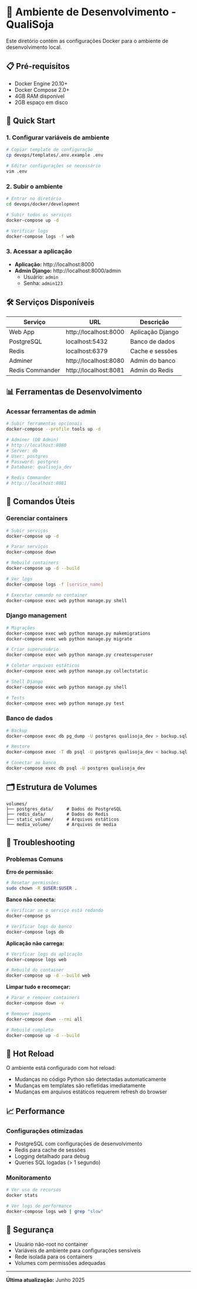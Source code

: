 # 🔧 Ambiente de Desenvolvimento - QualiSoja

Este diretório contém as configurações Docker para o ambiente de desenvolvimento local.

## 📋 Pré-requisitos

- Docker Engine 20.10+
- Docker Compose 2.0+
- 4GB RAM disponível
- 2GB espaço em disco

## 🚀 Quick Start

### 1. Configurar variáveis de ambiente
```bash
# Copiar template de configuração
cp devops/templates/.env.example .env

# Editar configurações se necessário
vim .env
```

### 2. Subir o ambiente
```bash
# Entrar no diretório
cd devops/docker/development

# Subir todos os serviços
docker-compose up -d

# Verificar logs
docker-compose logs -f web
```

### 3. Acessar a aplicação
- **Aplicação:** http://localhost:8000
- **Admin Django:** http://localhost:8000/admin
  - Usuário: `admin`
  - Senha: `admin123`

## 🛠️ Serviços Disponíveis

| Serviço | URL | Descrição |
|---------|-----|-----------|
| Web App | http://localhost:8000 | Aplicação Django |
| PostgreSQL | localhost:5432 | Banco de dados |
| Redis | localhost:6379 | Cache e sessões |
| Adminer | http://localhost:8080 | Admin do banco |
| Redis Commander | http://localhost:8081 | Admin do Redis |

## 📊 Ferramentas de Desenvolvimento

### Acessar ferramentas de admin
```bash
# Subir ferramentas opcionais
docker-compose --profile tools up -d

# Adminer (DB Admin)
# http://localhost:8080
# Server: db
# User: postgres
# Password: postgres
# Database: qualisoja_dev

# Redis Commander
# http://localhost:8081
```

## 🔧 Comandos Úteis

### Gerenciar containers
```bash
# Subir serviços
docker-compose up -d

# Parar serviços
docker-compose down

# Rebuild containers
docker-compose up -d --build

# Ver logs
docker-compose logs -f [service_name]

# Executar comando no container
docker-compose exec web python manage.py shell
```

### Django management
```bash
# Migrações
docker-compose exec web python manage.py makemigrations
docker-compose exec web python manage.py migrate

# Criar superusuário
docker-compose exec web python manage.py createsuperuser

# Coletar arquivos estáticos
docker-compose exec web python manage.py collectstatic

# Shell Django
docker-compose exec web python manage.py shell

# Tests
docker-compose exec web python manage.py test
```

### Banco de dados
```bash
# Backup
docker-compose exec db pg_dump -U postgres qualisoja_dev > backup.sql

# Restore
docker-compose exec -T db psql -U postgres qualisoja_dev < backup.sql

# Conectar ao banco
docker-compose exec db psql -U postgres qualisoja_dev
```

## 🗂️ Estrutura de Volumes

```
volumes/
├── postgres_data/     # Dados do PostgreSQL
├── redis_data/        # Dados do Redis
├── static_volume/     # Arquivos estáticos
└── media_volume/      # Arquivos de media
```

## 🐛 Troubleshooting

### Problemas Comuns

**Erro de permissão:**
```bash
# Resetar permissões
sudo chown -R $USER:$USER .
```

**Banco não conecta:**
```bash
# Verificar se o serviço está rodando
docker-compose ps

# Verificar logs do banco
docker-compose logs db
```

**Aplicação não carrega:**
```bash
# Verificar logs da aplicação
docker-compose logs web

# Rebuild do container
docker-compose up -d --build web
```

**Limpar tudo e recomeçar:**
```bash
# Parar e remover containers
docker-compose down -v

# Remover imagens
docker-compose down --rmi all

# Rebuild completo
docker-compose up -d --build
```

## 🔄 Hot Reload

O ambiente está configurado com hot reload:
- Mudanças no código Python são detectadas automaticamente
- Mudanças em templates são refletidas imediatamente
- Mudanças em arquivos estáticos requerem refresh do browser

## 📈 Performance

### Configurações otimizadas
- PostgreSQL com configurações de desenvolvimento
- Redis para cache de sessões
- Logging detalhado para debug
- Queries SQL logadas (> 1 segundo)

### Monitoramento
```bash
# Ver uso de recursos
docker stats

# Ver logs de performance
docker-compose logs web | grep "slow"
```

## 🔐 Segurança

- Usuário não-root no container
- Variáveis de ambiente para configurações sensíveis
- Rede isolada para os containers
- Volumes com permissões adequadas

---

**Última atualização:** Junho 2025
